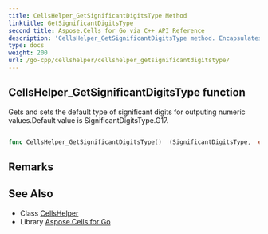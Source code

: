 ```yaml
---
title: CellsHelper_GetSignificantDigitsType Method 
linktitle: GetSignificantDigitsType
second_title: Aspose.Cells for Go via C++ API Reference
description: 'CellsHelper_GetSignificantDigitsType method. Encapsulates the function that represents getsignificantdigitstype in Go.'
type: docs
weight: 200
url: /go-cpp/cellshelper/cellshelper_getsignificantdigitstype/
---
```


## CellsHelper_GetSignificantDigitsType function

Gets and sets the default type of significant digits for outputing numeric values.Default value is SignificantDigitsType.G17.

```go

func CellsHelper_GetSignificantDigitsType()  (SignificantDigitsType,  error) 

```

## Remarks


## See Also

* Class [CellsHelper](../)
* Library [Aspose.Cells for Go](../../)
